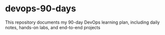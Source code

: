 # devops-90-days
This repository documents my 90-day DevOps learning plan, including daily notes, hands-on labs, and end-to-end projects
